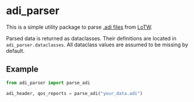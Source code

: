 # adi_parser
This is a simple utility package to parse 
[.adi files](https://wikitia.com/wiki/Amateur_Data_Interchange_Format_(ADIF)#ADI_.28.adi_file_extension.29) from 
[LoTW](https://lotw.arrl.org/).

Parsed data is returned as dataclasses. Their definitions are located in 
```adi_parser.dataclasses```. 
All dataclass values are assumed to be missing by default.

## Example
```py
from adi_parser import parse_adi

adi_header, qos_reports = parse_adi("your_data.adi")
```
